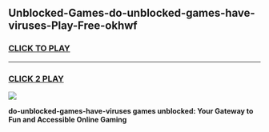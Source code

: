 
## Unblocked-Games-do-unblocked-games-have-viruses-Play-Free-okhwf
<h3>
<a href="https://premium76.site?title=do-unblocked-games-have-viruses&ref=15A">CLICK TO PLAY</a></h3>
<hr>

<h3>
<a href="https://premium76.site?title=do-unblocked-games-have-viruses&ref=15A">CLICK 2 PLAY</a>
  
</h3>

<a href="https://premium76.site?title=do-unblocked-games-have-viruses&ref=15A"><img src="https://clearcache.store/games.png"></a>


**do-unblocked-games-have-viruses games unblocked: Your Gateway to Fun and Accessible Online Gaming**
